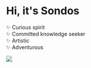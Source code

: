 <h1>Hi, it's Sondos</h1>
<div>
<p style="text-align: justify;">
   ✨ Curious spirit <br />
   ✨ Committed knowledge seeker <br />
   ✨ Artistic  <br />
   ✨ Adventurous  <br />
    <p>
</div>
<div>
    <img align=center src="https://github-readme-stats.vercel.app/api/top-langs/?username=sondosaabed&layout=compact&show_icons=true&title_color=ffffff&icon_color=34abeb&text_color=daf7dc&bg_color=161616"/>
</div>

 <!---
sondosaabed/sondosaabed is a ✨ special ✨ repository because its `README.md` (this file) appears on your GitHub profile.
You can click the Preview link to take a look at your changes.
--->
